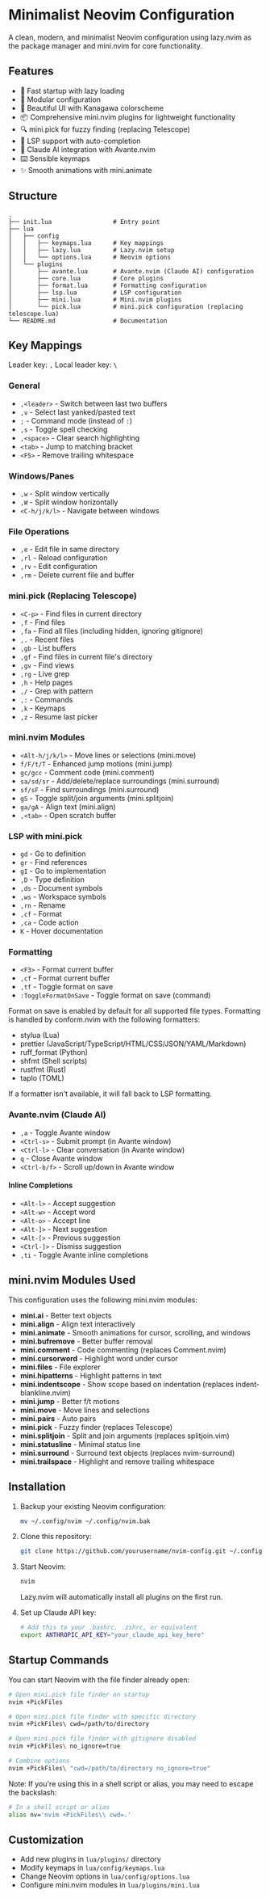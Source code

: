 # Minimalist Neovim Configuration

A clean, modern, and minimalist Neovim configuration using lazy.nvim as the package manager and mini.nvim for core functionality.

## Features

- 🚀 Fast startup with lazy loading
- 🧩 Modular configuration
- 🎨 Beautiful UI with Kanagawa colorscheme
- 📦 Comprehensive mini.nvim plugins for lightweight functionality
- 🔍 mini.pick for fuzzy finding (replacing Telescope)
- 🧠 LSP support with auto-completion
- 🤖 Claude AI integration with Avante.nvim
- ⌨️ Sensible keymaps
- ✨ Smooth animations with mini.animate

## Structure

```
.
├── init.lua                 # Entry point
├── lua
│   ├── config
│   │   ├── keymaps.lua      # Key mappings
│   │   ├── lazy.lua         # Lazy.nvim setup
│   │   └── options.lua      # Neovim options
│   └── plugins
│       ├── avante.lua       # Avante.nvim (Claude AI) configuration
│       ├── core.lua         # Core plugins
│       ├── format.lua       # Formatting configuration
│       ├── lsp.lua          # LSP configuration
│       ├── mini.lua         # Mini.nvim plugins
│       └── pick.lua         # mini.pick configuration (replacing telescope.lua)
└── README.md                # Documentation
```

## Key Mappings

Leader key: `,`
Local leader key: `\`

### General

- `,<leader>` - Switch between last two buffers
- `,v` - Select last yanked/pasted text
- `;` - Command mode (instead of `:`)
- `,s` - Toggle spell checking
- `,<space>` - Clear search highlighting
- `<tab>` - Jump to matching bracket
- `<F5>` - Remove trailing whitespace

### Windows/Panes

- `,w` - Split window vertically
- `,W` - Split window horizontally
- `<C-h/j/k/l>` - Navigate between windows

### File Operations

- `,e` - Edit file in same directory
- `,rl` - Reload configuration
- `,rv` - Edit configuration
- `,rm` - Delete current file and buffer

### mini.pick (Replacing Telescope)

- `<C-p>` - Find files in current directory
- `,f` - Find files
- `,fa` - Find all files (including hidden, ignoring gitignore)
- `,.` - Recent files
- `,gb` - List buffers
- `,gf` - Find files in current file's directory
- `,gv` - Find views
- `,rg` - Live grep
- `,h` - Help pages
- `,/` - Grep with pattern
- `,:` - Commands
- `,k` - Keymaps
- `,z` - Resume last picker

### mini.nvim Modules

- `<Alt-h/j/k/l>` - Move lines or selections (mini.move)
- `f/F/t/T` - Enhanced jump motions (mini.jump)
- `gc/gcc` - Comment code (mini.comment)
- `sa/sd/sr` - Add/delete/replace surroundings (mini.surround)
- `sf/sF` - Find surroundings (mini.surround)
- `gS` - Toggle split/join arguments (mini.splitjoin)
- `ga/gA` - Align text (mini.align)
- `,<tab>` - Open scratch buffer

### LSP with mini.pick

- `gd` - Go to definition
- `gr` - Find references
- `gI` - Go to implementation
- `,D` - Type definition
- `,ds` - Document symbols
- `,ws` - Workspace symbols
- `,rn` - Rename
- `,cf` - Format
- `,ca` - Code action
- `K` - Hover documentation

### Formatting

- `<F3>` - Format current buffer
- `,cf` - Format current buffer
- `,tf` - Toggle format on save
- `:ToggleFormatOnSave` - Toggle format on save (command)

Format on save is enabled by default for all supported file types. Formatting is handled by conform.nvim with the following formatters:

- stylua (Lua)
- prettier (JavaScript/TypeScript/HTML/CSS/JSON/YAML/Markdown)
- ruff_format (Python)
- shfmt (Shell scripts)
- rustfmt (Rust)
- taplo (TOML)

If a formatter isn't available, it will fall back to LSP formatting.

### Avante.nvim (Claude AI)

- `,a` - Toggle Avante window
- `<Ctrl-s>` - Submit prompt (in Avante window)
- `<Ctrl-l>` - Clear conversation (in Avante window)
- `q` - Close Avante window
- `<Ctrl-b/f>` - Scroll up/down in Avante window

#### Inline Completions

- `<Alt-l>` - Accept suggestion
- `<Alt-w>` - Accept word
- `<Alt-o>` - Accept line
- `<Alt-]>` - Next suggestion
- `<Alt-[>` - Previous suggestion
- `<Ctrl-]>` - Dismiss suggestion
- `,ti` - Toggle Avante inline completions

## mini.nvim Modules Used

This configuration uses the following mini.nvim modules:

- **mini.ai** - Better text objects
- **mini.align** - Align text interactively
- **mini.animate** - Smooth animations for cursor, scrolling, and windows
- **mini.bufremove** - Better buffer removal
- **mini.comment** - Code commenting (replaces Comment.nvim)
- **mini.cursorword** - Highlight word under cursor
- **mini.files** - File explorer
- **mini.hipatterns** - Highlight patterns in text
- **mini.indentscope** - Show scope based on indentation (replaces indent-blankline.nvim)
- **mini.jump** - Better f/t motions
- **mini.move** - Move lines and selections
- **mini.pairs** - Auto pairs
- **mini.pick** - Fuzzy finder (replaces Telescope)
- **mini.splitjoin** - Split and join arguments (replaces splitjoin.vim)
- **mini.statusline** - Minimal status line
- **mini.surround** - Surround text objects (replaces nvim-surround)
- **mini.trailspace** - Highlight and remove trailing whitespace

## Installation

1. Backup your existing Neovim configuration:
   ```bash
   mv ~/.config/nvim ~/.config/nvim.bak
   ```

2. Clone this repository:
   ```bash
   git clone https://github.com/yourusername/nvim-config.git ~/.config/nvim
   ```

3. Start Neovim:
   ```bash
   nvim
   ```

   Lazy.nvim will automatically install all plugins on the first run.

4. Set up Claude API key:
   ```bash
   # Add this to your .bashrc, .zshrc, or equivalent
   export ANTHROPIC_API_KEY="your_claude_api_key_here"
   ```

## Startup Commands

You can start Neovim with the file finder already open:

```bash
# Open mini.pick file finder on startup
nvim +PickFiles

# Open mini.pick file finder with specific directory
nvim +PickFiles\ cwd=/path/to/directory

# Open mini.pick file finder with gitignore disabled
nvim +PickFiles\ no_ignore=true

# Combine options
nvim +PickFiles\ "cwd=/path/to/directory no_ignore=true"
```

Note: If you're using this in a shell script or alias, you may need to escape the backslash:
```bash
# In a shell script or alias
alias nv='nvim +PickFiles\\ cwd=.'
```

## Customization

- Add new plugins in `lua/plugins/` directory
- Modify keymaps in `lua/config/keymaps.lua`
- Change Neovim options in `lua/config/options.lua`
- Configure mini.nvim modules in `lua/plugins/mini.lua`